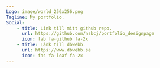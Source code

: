 ```yaml
---
Logo: image/world_256x256.png
Tagline: My portfolio.
Social:
    - title: Link till mitt github repo.
      url: https://github.com/nsbcj/portfolio_designpage
      icon: fab fa-github fa-2x
    - title: Länk till dbwebb.
      url: https://www.dbwebb.se
      icon: fas fa-leaf fa-2x
---
```

